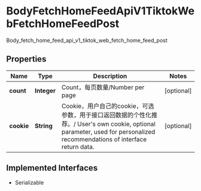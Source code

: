 

# BodyFetchHomeFeedApiV1TiktokWebFetchHomeFeedPost

Body_fetch_home_feed_api_v1_tiktok_web_fetch_home_feed_post
## Properties

Name | Type | Description | Notes
------------ | ------------- | ------------- | -------------
**count** | **Integer** | Count，每页数量/Number per page |  [optional]
**cookie** | **String** | Cookie，用户自己的cookie，可选参数，用于接口返回数据的个性化推荐。/ User&#39;s own cookie, optional parameter, used for personalized recommendations of interface return data. |  [optional]


## Implemented Interfaces

* Serializable


